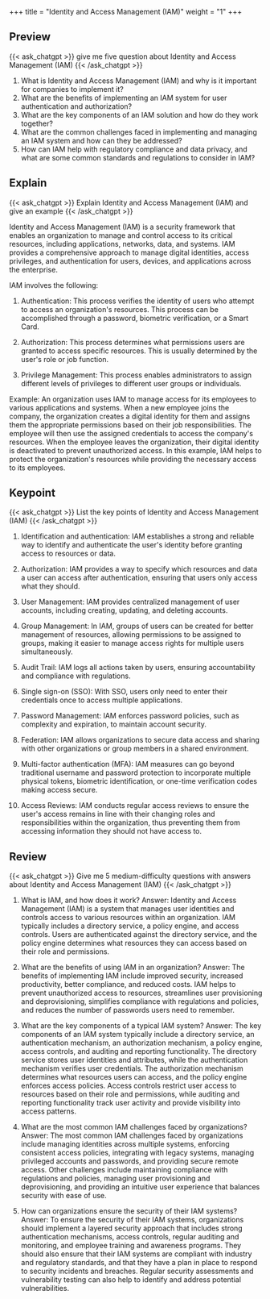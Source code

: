 +++
title = "Identity and Access Management (IAM)"
weight = "1"
+++
## Preview
{{< ask_chatgpt >}}
give me five question about Identity and Access Management (IAM)
{{< /ask_chatgpt >}}



1. What is Identity and Access Management (IAM) and why is it important for companies to implement it?
2. What are the benefits of implementing an IAM system for user authentication and authorization?
3. What are the key components of an IAM solution and how do they work together?
4. What are the common challenges faced in implementing and managing an IAM system and how can they be addressed?
5. How can IAM help with regulatory compliance and data privacy, and what are some common standards and regulations to consider in IAM?   

## Explain
{{< ask_chatgpt >}}
Explain Identity and Access Management (IAM) and give an example
{{< /ask_chatgpt >}}



Identity and Access Management (IAM) is a security framework that enables an organization to manage and control access to its critical resources, including applications, networks, data, and systems. IAM provides a comprehensive approach to manage digital identities, access privileges, and authentication for users, devices, and applications across the enterprise.

IAM involves the following:

1. Authentication: This process verifies the identity of users who attempt to access an organization's resources. This process can be accomplished through a password, biometric verification, or a Smart Card.

2. Authorization: This process determines what permissions users are granted to access specific resources. This is usually determined by the user's role or job function.

3. Privilege Management: This process enables administrators to assign different levels of privileges to different user groups or individuals.

Example: An organization uses IAM to manage access for its employees to various applications and systems. When a new employee joins the company, the organization creates a digital identity for them and assigns them the appropriate permissions based on their job responsibilities. The employee will then use the assigned credentials to access the company's resources. When the employee leaves the organization, their digital identity is deactivated to prevent unauthorized access. In this example, IAM helps to protect the organization's resources while providing the necessary access to its employees.   

## Keypoint
{{< ask_chatgpt >}}
List the key points of Identity and Access Management (IAM)
{{< /ask_chatgpt >}}



1. Identification and authentication: IAM establishes a strong and reliable way to identify and authenticate the user's identity before granting access to resources or data. 

2. Authorization: IAM provides a way to specify which resources and data a user can access after authentication, ensuring that users only access what they should. 

3. User Management: IAM provides centralized management of user accounts, including creating, updating, and deleting accounts. 

4. Group Management: In IAM, groups of users can be created for better management of resources, allowing permissions to be assigned to groups, making it easier to manage access rights for multiple users simultaneously. 

5. Audit Trail: IAM logs all actions taken by users, ensuring accountability and compliance with regulations. 

6. Single sign-on (SSO): With SSO, users only need to enter their credentials once to access multiple applications. 

7. Password Management: IAM enforces password policies, such as complexity and expiration, to maintain account security.

8. Federation: IAM allows organizations to secure data access and sharing with other organizations or group members in a shared environment. 

9. Multi-factor authentication (MFA): IAM measures can go beyond traditional username and password protection to incorporate multiple physical tokens, biometric identification, or one-time verification codes making access secure. 

10. Access Reviews: IAM conducts regular access reviews to ensure the user's access remains in line with their changing roles and responsibilities within the organization, thus preventing them from accessing information they should not have access to.   

## Review
{{< ask_chatgpt >}}
Give me 5 medium-difficulty questions with answers about Identity and Access Management (IAM)
{{< /ask_chatgpt >}}



1. What is IAM, and how does it work?
Answer: Identity and Access Management (IAM) is a system that manages user identities and controls access to various resources within an organization. IAM typically includes a directory service, a policy engine, and access controls. Users are authenticated against the directory service, and the policy engine determines what resources they can access based on their role and permissions.

2. What are the benefits of using IAM in an organization?
Answer: The benefits of implementing IAM include improved security, increased productivity, better compliance, and reduced costs. IAM helps to prevent unauthorized access to resources, streamlines user provisioning and deprovisioning, simplifies compliance with regulations and policies, and reduces the number of passwords users need to remember.

3. What are the key components of a typical IAM system?
Answer: The key components of an IAM system typically include a directory service, an authentication mechanism, an authorization mechanism, a policy engine, access controls, and auditing and reporting functionality. The directory service stores user identities and attributes, while the authentication mechanism verifies user credentials. The authorization mechanism determines what resources users can access, and the policy engine enforces access policies. Access controls restrict user access to resources based on their role and permissions, while auditing and reporting functionality track user activity and provide visibility into access patterns.

4. What are the most common IAM challenges faced by organizations?
Answer: The most common IAM challenges faced by organizations include managing identities across multiple systems, enforcing consistent access policies, integrating with legacy systems, managing privileged accounts and passwords, and providing secure remote access. Other challenges include maintaining compliance with regulations and policies, managing user provisioning and deprovisioning, and providing an intuitive user experience that balances security with ease of use.

5. How can organizations ensure the security of their IAM systems?
Answer: To ensure the security of their IAM systems, organizations should implement a layered security approach that includes strong authentication mechanisms, access controls, regular auditing and monitoring, and employee training and awareness programs. They should also ensure that their IAM systems are compliant with industry and regulatory standards, and that they have a plan in place to respond to security incidents and breaches. Regular security assessments and vulnerability testing can also help to identify and address potential vulnerabilities.   

